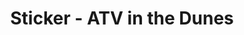 ---
title: Sticker - ATV in the Dunes
image: /img/sticker.png
hover_image: /img/sticker_dark.png
product:
  description: 4-1/2” x 3-1/2” custom die cut sticker. Thick, durable vinyl which will protect your stickers from scratches, water & sunlight.
  price: 3.50
---